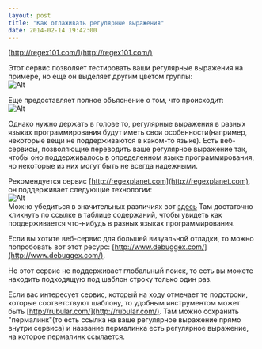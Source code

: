 ```yaml
---
layout: post
title: "Как отлаживать регулярные выражения"
date: 2014-02-14 19:42:00
---
```


[http://regex101.com/](http://regex101.com/)

Этот сервис позволяет тестировать ваши регулярные выражения на примере, но еще он выделяет другим цветом группы:<br />
![Alt](http://qph.is.quoracdn.net/main-qimg-ae64948db789ce154ab7804daa242fae?convert_to_webp=true)<br />

Еще предоставляет полное объяснение о том, что происходит:<br />
![Alt](http://qph.is.quoracdn.net/main-qimg-61225b629452cf3e345c45e2db762d32?convert_to_webp=true)<br />

Однако нужно держать в голове то, регулярные выражения в разных языках программирования будут иметь
свои особенности(например, некоторые вещи не поддерживаются в каком-то языке). Есть веб-сервисы,
позволяющие переводить ваше регулярное выражение так, чтобы оно поддерживалось в определенном языке
программирования, но некоторые из них могут быть не всегда надежными.

Рекомендуется сервис [http://regexplanet.com](http://regexplanet.com), он поддерживает следующие
технологии:<br />
![Alt](http://qph.is.quoracdn.net/main-qimg-3d70886b7dca6b96f25e3b53de5a86dc?convert_to_webp=true)<br />
Можно убедиться в значительных различиях вот [здесь](http://www.regular-expressions.info/refflavors.html)
Там достаточно кликнуть по ссылке в таблице содержаний, чтобы увидеть как поддерживается что-нибудь
в разных языках программирования.

Если вы хотите веб-сервис для большей визуальной отладки, то можно попробовать вот этот ресурс:
[http://www.debuggex.com/](http://www.debuggex.com/).

Но этот сервис не поддерживает глобальный поиск, то есть вы можете находить подходящую под шаблон строку
только один раз.

Если вас интересует сервис, который на ходу отмечает те подстроки, которые соответствуют шаблону,
то удобным инструментом может быть [http://rubular.com/](http://rubular.com/). Там можно сохранить
"пермалинк"(то есть ссылка на ваше регулярное выражение прямо внутри сервиса) и название пермалинка
есть регулярное выражение, на которое пермалинк ссылается.


